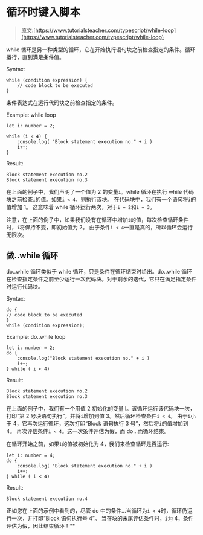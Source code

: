 # 循环时键入脚本

> 原文:[https://www.tutorialsteacher.com/typescript/while-loop](https://www.tutorialsteacher.com/typescript/while-loop)

while 循环是另一种类型的循环，它在开始执行语句块之前检查指定的条件。循环运行，直到满足条件值。

Syntax:

```
while (condition expression) {
    // code block to be executed
}

```

条件表达式在运行代码块之前检查指定的条件。

Example: while loop 

```
let i: number = 2;

while (i < 4) {
    console.log( "Block statement execution no." + i )
    i++;
} 
```

Result:

```
Block statement execution no.2
Block statement execution no.3

```

在上面的例子中，我们声明了一个值为 2 的变量`i`。while 循环在执行 while 代码块之前检查`i`的值。如果`i < 4`，则执行该块。 在代码块中，我们有一个语句将`i`的值增加 1。 这意味着 while 循环运行两次，对于`i = 2`和`i = 3`。

注意，在上面的例子中，如果我们没有在循环中增加`i`的值，每次检查循环条件时，`i`将保持不变，即初始值为 2。 由于条件`i < 4`一直是真的，所以循环会运行无限次。

## 做..while 循环

do..while 循环类似于 while 循环，只是条件在循环结束时给出。do..while 循环在检查指定条件之前至少运行一次代码块。对于剩余的迭代，它只在满足指定条件时运行代码块。

Syntax:

```
do {
// code block to be executed
}
while (condition expression);

```

Example: do..while loop 

```
let i: number = 2;
do {
    console.log("Block statement execution no." + i )
    i++;
} while ( i < 4) 
```

Result:

```
Block statement execution no.2
Block statement execution no.3

```

在上面的例子中，我们有一个用值 2 初始化的变量 I。该循环运行该代码块一次，打印“第 2 号块语句执行”，并将`i`增加到值 3。然后循环检查条件`i < 4`。 由于`i`小于 4，它再次运行循环，这次打印“Block 语句执行 3 号”，然后将`i`的值增加到 4。 再次评估条件`i < 4`。这一次条件评估为假，而 do...而循环结束。

在循环开始之前，如果`i`的值被初始化为 4，我们来检查循环是否运行:

```
let i: number = 4;
do {
    console.log( "Block statement execution no." + i )
    i++;
} while ( i < 4) 
```

Result:

```
Block statement execution no.4

```

正如您在上面的示例中看到的，尽管 do 中的条件...当循环为`i < 4`时，循环仍运行一次，并打印“Block 语句执行号 4”。 当在块的末尾评估条件时，`i`为 4，条件评估为假，因此结束循环！**